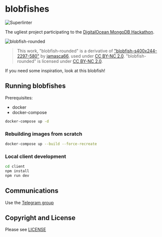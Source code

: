 # blobfishes

![Superlinter](https://github.com/gmacario/blobfishes/actions/workflows/superlinter.yml/badge.svg)

The ugliest project participating to the [DigitalOcean MongoDB Hackathon](https://www.digitalocean.com/mongodb-hackathon/).  

![blobfish-rounded](https://user-images.githubusercontent.com/44038661/125737644-895ff7c5-f68f-4350-9231-d8ab7b00006c.png)
> This work, "blobfish-rounded" is a derivative of ["blobfish-s400x244-2297-580"](https://www.flickr.com/photos/48988481@N00/3219837080) by [jamasca66](https://www.flickr.com/photos/48988481@N00), used under [CC BY-NC 2.0](https://creativecommons.org/licenses/by-nc/2.0/?ref=ccsearch&atype=rich). "blobfish-rounded" is licensed under [CC BY-NC 2.0](https://creativecommons.org/licenses/by-nc/2.0/?ref=ccsearch&atype=rich).

If you need some inspiration, look at this blobfish!

## Running blobfishes

Prerequisites:

* docker
* docker-compose

```bash
docker-compose up -d
```

### Rebuilding images from scratch

```bash
docker-compose up --build --force-recreate
```

### Local client development

```bash
cd client
npm install
npm run dev
```

## Communications

Use the [Telegram group](https://t.me/joinchat/SKXDx6mokoQ4MmVk)

## Copyright and License

Please see [LICENSE](./LICENSE)

<!-- EOF -->
